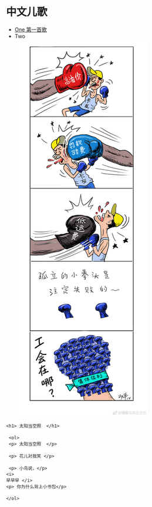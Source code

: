 # 中文儿歌

<html>

<head>

<title>

中文儿歌
</title>

<meta charset="UTF-8">

</head>

<body>

<ul>

<li> <a href="songs/sunsong.html"> One 第一首歌 </a> </li>

<li> Two </li> 

<img src="/images/one.JPG">

</ul>

    <h1> 太阳当空照  </h1>
  
     <ol>
	 <p> 太阳当空照  </p>

     <p> 花儿对我笑 </p>
	 
	 <p> 小鸟说，</p> 
    <i> 
    早早早 </i>
    <p> 你为什么背上小书包</p>
	
	</ol>


</body>

</html>

